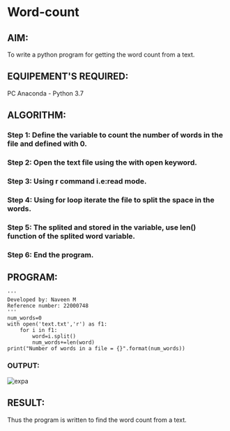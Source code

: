 # Word-count
## AIM:
To write a python program for getting the word count from a text.
## EQUIPEMENT'S REQUIRED: 
PC
Anaconda - Python 3.7
## ALGORITHM: 
### Step 1: Define the variable to count the number of words in the file and defined with 0.

### Step 2: Open the text file using the with open keyword.
 
### Step 3: Using r command i.e:read mode.

### Step 4: Using for loop iterate the file to split the space in the words.

### Step 5: The splited and stored in the variable, use len() function of the splited word variable. 

### Step 6: End the program.

## PROGRAM:

```
'''
Developed by: Naveen M
Reference number: 22000748
'''
num_words=0
with open('text.txt','r') as f1:         
    for i in f1:
        word=i.split()
        num_words+=len(word)
print("Number of words in a file = {}".format(num_words))
```

### OUTPUT:

![expa](https://user-images.githubusercontent.com/117974950/214609475-70c69d5d-a0f0-41b2-a511-6af3cca2bae4.png)


## RESULT:
Thus the program is written to find the word count from a text.
